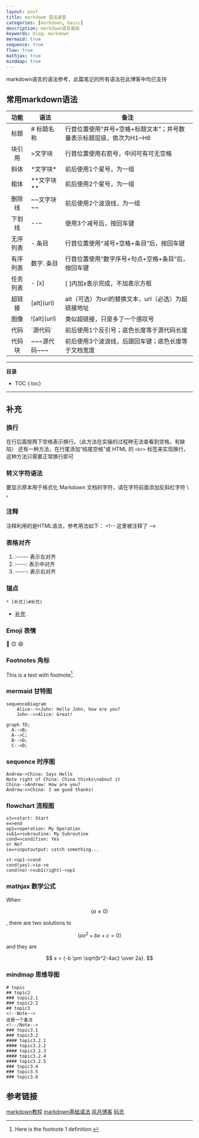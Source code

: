 ```yaml
---
layout: post
title: markdowm 语法速查
categories: [markdown, basic]
description: markdown语言基础
keywords: blog，markdown
mermaid: true
sequence: true
flow: true
mathjax: true
mindmap: true
---
```

markdown语言的语法参考，此篇笔记的所有语法在此博客中均已支持

## 常用markdown语法

|   功能   | 语法            | 备注                                                                  |
| :------: | --------------- | --------------------------------------------------------------------- |
|   标题   | # 标题名称      | 行首位置使用“井号+空格+标题文本”；井号数量表示标题层级，依次为H1~H6 |
|  块引用  | >文字块         | 行首位置使用右箭号，中间可有可无空格                                  |
|   斜体   | \*文字块*       | 前后使用1个星号，为一组                                               |
|   粗体   | \*\*文字块**    | 前后使用2个星号，为一组                                               |
|  删除线  | \~\~文字块~~    | 前后使用2个波浪线，为一组                                             |
|  下划线  | --–            | 使用3个减号后，按回车键                                               |
| 无序列表 | - 条目          | 行首位置使用“减号+空格+条目”后，按回车键                            |
| 有序列表 | 数字. 条目      | 行首位置使用“数字序号+句点+空格+条目”后，按回车键                   |
| 任务列表 | - [x]           | [ ]内加x表示完成，不加表示方框                                        |
|  超链接  | \[alt](url)     | alt（可选）为url的替换文本，url（必选）为超链接地址                   |
|   图像   | \!\[alt](url)   | 类似超链接，只是多了一个感叹号                                        |
|   代码   | \`源代码`       | 前后使用1个反引号；底色长度等于源代码长度                             |
|  代码块  | \~\~\~源代码~~~ | 前后使用3个波浪线，后跟回车键；底色长度等于文档宽度                   |

---

**目录**

* TOC
  {:toc}
---

## 补充

### 换行

在行后面按两下空格表示换行。（此方法在实操的过程种无法查看到空格，有缺陷）
还有一种方法，在行尾添加“结尾空格”或 HTML 的 `<br>` 标签来实现换行，这种方法只需要正常换行即可

### 转义字符语法

要显示原本用于格式化 Markdown 文档的字符，请在字符前面添加反斜杠字符 \ 。

### 注释

注释利用的是HTML语法，参考用法如下：
\<\!-- 这里被注释了 -->

<!--这里被注释了-->

### 表格对齐

1. :----- 表示左对齐
2. :----: 表示中对齐
3. -----: 表示右对齐

### 锚点

```
* [补充](#补充)
```

* [补充](#补充)

### Emoji 表情

🐫
😊
😄

### Footnotes 角标

This is a text with footnote[^1].

### mermaid 甘特图

```mermaid
sequenceDiagram
    Alice-->>John: Hello John, how are you?  
    John-->>Alice: Great!
```

```mermaid
graph TD;
  A-->B;
  A-->C;
  B-->D;
  C-->D;
```

### sequence 时序图

```sequence
Andrew->China: Says Hello
Note right of China: China thinks\nabout it
China-->Andrew: How are you?
Andrew->>China: I am good thanks!
```

### flowchart 流程图

```flow
st=>start: Start
e=>end
op1=>operation: My Operation
sub1=>subroutine: My Subroutine
cond=>condition: Yes
or No?
io=>inputoutput: catch something...

st->op1->cond
cond(yes)->io->e
cond(no)->sub1(right)->op1
```

### mathjax 数学公式

When

$$
(a \ne 0)
$$

, there are two solutions to

$$
(ax^2 + bx + c = 0)
$$

 and they are

$$
x = {-b \pm \sqrt{b^2-4ac} \over 2a}.
$$

### mindmap 思维导图

```mindmap
# topic
## topic2
### topic2.1
### topic2.2
## topic3
<!--Note-->
这是一个备注
<!--/Note-->
### topic3.1
### topic3.2
#### topic3.2.1
#### topic3.2.2
#### topic3.2.3
#### topic3.2.4
#### topic3.2.5
### topic3.4
### topic3.5
### topic3.6
```

[^1]: Here is the footnote 1 definition.
    
## 参考链接

[markdown教程](https://markdown.hk/)
[markdown基础语法](https://markdown.com.cn/basic-syntax/)
[风月博客](https://kuang.netlify.app/markdown/markdown%E8%AF%AD%E6%B3%95.html)
[码志](https://mazhuang.org)
